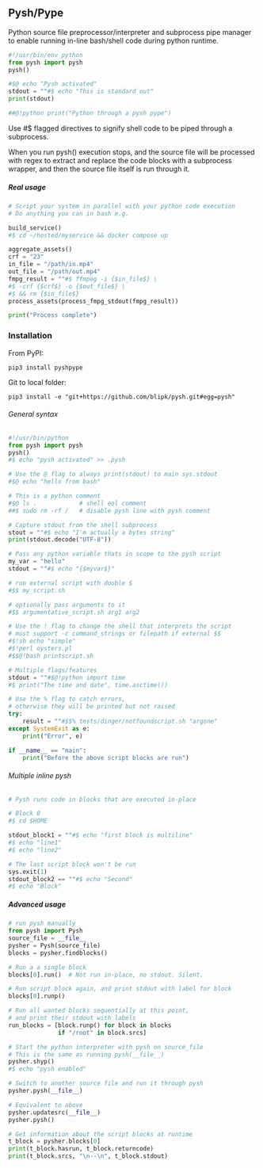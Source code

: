 ## Pysh/Pype

Python source file preprocessor/interpreter and subprocess pipe manager to enable running in-line bash/shell code during python runtime.

```Python
#!/usr/bin/env python
from pysh import pysh
pysh()

#$@ echo "Pysh activated"
stdout = ""#$ echo "This is standard out"
print(stdout)

##@!python print("Python through a pysh pype")
```

Use #$ flagged directives to signify shell code to be piped through a subprocess.

When you run pysh() execution stops, and the source file will be processed with regex to extract and replace the code blocks with a subprocess wrapper, and then the source file itself is run through it.

##### Real usage
```Python
# Script your system in parallel with your python code execution
# Do anything you can in bash e.g.

build_service()
#$ cd ~/hosted/myservice && docker compose up

aggregate_assets()
crf = "23"
in_file = "/path/in.mp4"
out_file = "/path/out.mp4"
fmpg_result = ""#$ ffmpeg -i {$in_file$} \
#$ -crf {$crf$} -o {$out_file$} \
#$ && rm {$in_file$}
process_assets(process_fmpg_stdout(fmpg_result))

print("Process complete")
```

### Installation
From PyPI:

`pip3 install pyshpype`

Git to local folder:

`pip3 install -e "git+https://github.com/blipk/pysh.git#egg=pysh"`



###### General syntax
```Python
#!/usr/bin/python
from pysh import pysh
pysh()
#$ echo "pysh activated" >> .pysh

# Use the @ flag to always print(stdout) to main sys.stdout
#$@ echo "hello from bash"

# This is a python comment
#$@ ls .            # shell eol comment
##$ sudo rm -rf /   # disable pysh line with pysh comment

# Capture stdout from the shell subprocess
stout = ""#$ echo "I'm actually a bytes string"
print(stdout.decode("UTF-8"))

# Pass any python variable thats in scope to the pysh script
my_var = "hello"
stdout = ""#$ echo "{$myvar$}"

# run external script with double $
#$$ my_script.sh

# optionally pass arguments to it
#$$ argumentative_script.sh arg1 arg2

# Use the ! flag to change the shell that interprets the script
# must support -c command_strings or filepath if external $$
#$!sh echo "simple"
#$!perl oysters.pl
#$$@!bash printscript.sh

# Multiple flags/features
stdout = ""#$@!python import time
#$ print("The time and date", time.asctime())

# Use the % flag to catch errors,
# otherwise they will be printed but not raised
try:
    result = ""#$$% tests/dinger/notfoundscript.sh "argone"
except SystemExit as e:
    print("Error", e)

if __name__ == "main":
    print("Before the above script blocks are run")
```


###### Multiple inline pysh
```Python
# Pysh runs code in blocks that are executed in-place

# Block 0
#$ cd $HOME

stdout_block1 = ""#$ echo "first block is multiline"
#$ echo "line1"
#$ echo "line2"

# The last script block won't be run
sys.exit(1)
stdout_block2 == ""#$ echo "Second"
#$ echo "Block"
```


##### Advanced usage
```Python
# run pysh manually
from pysh import Pysh
source_file = __file__
pysher = Pysh(source_file)
blocks = pysher.findblocks()

# Run a a single block
blocks[0].run()  # Not run in-place, no stdout. Silent.

# Run script block again, and print stdout with label for block
blocks[0].runp()

# Run all wanted blocks sequentially at this point,
# and print their stdout with labels
run_blocks = [block.runp() for block in blocks
              if "/root" in block.srcs]

# Start the python interpreter with pysh on source_file
# This is the same as running pysh(__file__)
pysher.shyp()
#$ echo "pysh enabled"

# Switch to another source file and run it through pysh
pysher.pysh(__file__)

# Equivalent to above
pysher.updatesrc(__file__)
pysher.pysh()

# Get information about the script blocks at runtime
t_block = pysher.blocks[0]
print(t_block.hasrun, t_block.returncode)
print(t_block.srcs, "\n--\n", t_block.stdout)
```